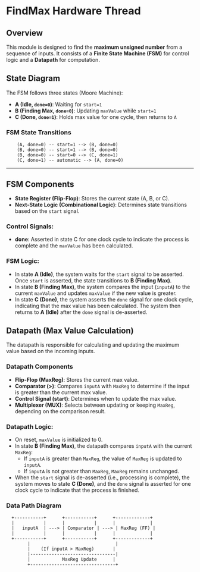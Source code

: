 # FindMax Hardware Thread

## Overview

This module is designed to find the **maximum unsigned number** from a sequence of inputs. It consists of a **Finite State Machine (FSM)** for control logic and a **Datapath** for computation.

## State Diagram

The FSM follows three states (Moore Machine):  

- **A (Idle, `done=0`)**: Waiting for `start=1`  
- **B (Finding Max, `done=0`)**: Updating `maxValue` while `start=1`  
- **C (Done, `done=1`)**: Holds max value for one cycle, then returns to `A`  

### FSM State Transitions  

```plaintext
    (A, done=0) -- start=1 --> (B, done=0)
    (B, done=0) -- start=1 --> (B, done=0)
    (B, done=0) -- start=0 --> (C, done=1)
    (C, done=1) -- automatic --> (A, done=0)
```
---

## FSM Components

- **State Register (Flip-Flop)**: Stores the current state (A, B, or C).
- **Next-State Logic (Combinational Logic)**: Determines state transitions based on the `start` signal.

### Control Signals:
- **done**: Asserted in state C for one clock cycle to indicate the process is complete and the `maxValue` has been calculated.

### FSM Logic:
- In state **A (Idle)**, the system waits for the `start` signal to be asserted. Once `start` is asserted, the state transitions to **B (Finding Max)**.
- In state **B (Finding Max)**, the system compares the input (`inputA`) to the current `maxValue` and updates `maxValue` if the new value is greater.
- In state **C (Done)**, the system asserts the `done` signal for one clock cycle, indicating that the max value has been calculated. The system then returns to **A (Idle)** after the `done` signal is de-asserted.

## Datapath (Max Value Calculation)

The datapath is responsible for calculating and updating the maximum value based on the incoming inputs.

### Datapath Components
- **Flip-Flop (MaxReg)**: Stores the current max value.
- **Comparator (>)**: Compares `inputA` with `MaxReg` to determine if the input is greater than the current max value.
- **Control Signal (start)**: Determines when to update the max value.
- **Multiplexer (MUX)**: Selects between updating or keeping `MaxReg`, depending on the comparison result.

### Datapath Logic:
- On reset, `maxValue` is initialized to 0.
- In state **B (Finding Max)**, the datapath compares `inputA` with the current `MaxReg`:
  - If `inputA` is greater than `MaxReg`, the value of `MaxReg` is updated to `inputA`.
  - If `inputA` is not greater than `MaxReg`, `MaxReg` remains unchanged.
- When the `start` signal is de-asserted (i.e., processing is complete), the system moves to state **C (Done)**, and the `done` signal is asserted for one clock cycle to indicate that the process is finished.

### Data Path Diagram

```plaintext
  +-----------+      +-----------+      +-------------+
  |           |      |           |      |             |
  |   inputA  | ---> | Comparator | ---> | MaxReg (FF) |
  |           |      |           |      |             |
  +-----------+      +-----------+      +-------------+
        |                                |
        |    (If inputA > MaxReg)       |
        |--------------------------------|
        |            MaxReg Update      |
        +--------------------------------+
